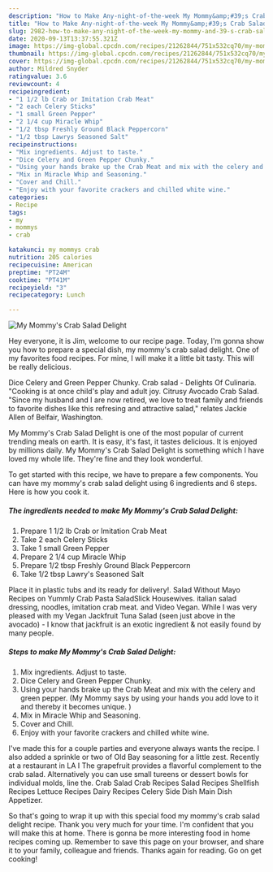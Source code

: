```yaml
---
description: "How to Make Any-night-of-the-week My Mommy&amp;#39;s Crab Salad Delight"
title: "How to Make Any-night-of-the-week My Mommy&amp;#39;s Crab Salad Delight"
slug: 2982-how-to-make-any-night-of-the-week-my-mommy-and-39-s-crab-salad-delight
date: 2020-09-13T13:37:55.321Z
image: https://img-global.cpcdn.com/recipes/21262844/751x532cq70/my-mommys-crab-salad-delight-recipe-main-photo.jpg
thumbnail: https://img-global.cpcdn.com/recipes/21262844/751x532cq70/my-mommys-crab-salad-delight-recipe-main-photo.jpg
cover: https://img-global.cpcdn.com/recipes/21262844/751x532cq70/my-mommys-crab-salad-delight-recipe-main-photo.jpg
author: Mildred Snyder
ratingvalue: 3.6
reviewcount: 4
recipeingredient:
- "1 1/2 lb Crab or Imitation Crab Meat"
- "2 each Celery Sticks"
- "1 small Green Pepper"
- "2 1/4 cup Miracle Whip"
- "1/2 tbsp Freshly Ground Black Peppercorn"
- "1/2 tbsp Lawrys Seasoned Salt"
recipeinstructions:
- "Mix ingredients. Adjust to taste."
- "Dice Celery and Green Pepper Chunky."
- "Using your hands brake up the Crab Meat and mix with the celery and green pepper.  (My Mommy says by using your hands you add love to it and thereby it becomes unique. )"
- "Mix in Miracle Whip and Seasoning."
- "Cover and Chill."
- "Enjoy with your favorite crackers and chilled white wine."
categories:
- Recipe
tags:
- my
- mommys
- crab

katakunci: my mommys crab 
nutrition: 205 calories
recipecuisine: American
preptime: "PT24M"
cooktime: "PT41M"
recipeyield: "3"
recipecategory: Lunch

---
```



![My Mommy&#39;s Crab Salad Delight](https://img-global.cpcdn.com/recipes/21262844/751x532cq70/my-mommys-crab-salad-delight-recipe-main-photo.jpg)

Hey everyone, it is Jim, welcome to our recipe page. Today, I'm gonna show you how to prepare a special dish, my mommy&#39;s crab salad delight. One of my favorites food recipes. For mine, I will make it a little bit tasty. This will be really delicious.

Dice Celery and Green Pepper Chunky. Crab salad - Delights Of Culinaria. &#34;Cooking is at once child&#39;s play and adult joy. Citrusy Avocado Crab Salad. &#34;Since my husband and I are now retired, we love to treat family and friends to favorite dishes like this refresing and attractive salad,&#34; relates Jackie Allen of Belfair, Washington.

My Mommy&#39;s Crab Salad Delight is one of the most popular of current trending meals on earth. It is easy, it's fast, it tastes delicious. It is enjoyed by millions daily. My Mommy&#39;s Crab Salad Delight is something which I have loved my whole life. They're fine and they look wonderful.


To get started with this recipe, we have to prepare a few components. You can have my mommy&#39;s crab salad delight using 6 ingredients and 6 steps. Here is how you cook it.

<!--inarticleads1-->

##### The ingredients needed to make My Mommy&#39;s Crab Salad Delight:

1. Prepare 1 1/2 lb Crab or Imitation Crab Meat
1. Take 2 each Celery Sticks
1. Take 1 small Green Pepper
1. Prepare 2 1/4 cup Miracle Whip
1. Prepare 1/2 tbsp Freshly Ground Black Peppercorn
1. Take 1/2 tbsp Lawry&#39;s Seasoned Salt


Place it in plastic tubs and its ready for delivery!. Salad Without Mayo Recipes on Yummly Crab Pasta SaladSlick Housewives. italian salad dressing, noodles, imitation crab meat. and Video Vegan. While I was very pleased with my Vegan Jackfruit Tuna Salad (seen just above in the avocado) - I know that jackfruit is an exotic ingredient &amp; not easily found by many people. 

<!--inarticleads2-->

##### Steps to make My Mommy&#39;s Crab Salad Delight:

1. Mix ingredients. Adjust to taste.
1. Dice Celery and Green Pepper Chunky.
1. Using your hands brake up the Crab Meat and mix with the celery and green pepper.  (My Mommy says by using your hands you add love to it and thereby it becomes unique. )
1. Mix in Miracle Whip and Seasoning.
1. Cover and Chill.
1. Enjoy with your favorite crackers and chilled white wine.


I&#39;ve made this for a couple parties and everyone always wants the recipe. I also added a sprinkle or two of Old Bay seasoning for a little zest. Recently at a restaurant in LA I The grapefruit provides a flavorful complement to the crab salad. Alternatively you can use small tureens or dessert bowls for individual molds, line the. Crab Salad Crab Recipes Salad Recipes Shellfish Recipes Lettuce Recipes Dairy Recipes Celery Side Dish Main Dish Appetizer. 

So that's going to wrap it up with this special food my mommy&#39;s crab salad delight recipe. Thank you very much for your time. I'm confident that you will make this at home. There is gonna be more interesting food in home recipes coming up. Remember to save this page on your browser, and share it to your family, colleague and friends. Thanks again for reading. Go on get cooking!
